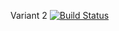 Variant 2
[![Build Status](https://travis-ci.org/chinaskim5/new-depositcalc.svg?branch=master)](https://travis-ci.org/chinaskim5/new-depositcalc)
